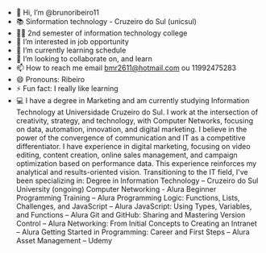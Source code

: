 - 👋 Hi, I’m @brunoribeiro11
-  📚 Sinformation technology - Cruzeiro do Sul (unicsul)
-  👨‍🎓 2nd semester of information technology college
- 👀 I’m interested in job opportunity
- 🌱 I’m currently learning schedule
- 💞️ I’m looking to collaborate on, and learn
- 📫 How to reach me email bmr2611@hotmail.com ou 11992475283
- 😄 Pronouns: Ribeiro
- ⚡ Fun fact: I really like learning
- 💻 I have a degree in Marketing and am currently studying Information Technology at Universidade Cruzeiro do Sul. I work at the intersection of creativity, strategy, and technology, with Computer Networks, focusing on data, automation, innovation, and digital marketing. I believe in the power of the convergence of communication and IT as a competitive differentiator.
I have experience in digital marketing, focusing on video editing, content creation, online sales management, and campaign optimization based on performance data. This experience reinforces my analytical and results-oriented vision. Transitioning to the IT field, I've been specializing in:
Degree in Information Technology – Cruzeiro do Sul University (ongoing)
Computer Networking - Alura
Beginner Programming Training – Alura
Programming Logic: Functions, Lists, Challenges, and JavaScript – Alura
JavaScript: Using Types, Variables, and Functions – Alura
Git and GitHub: Sharing and Mastering Version Control – Alura
Networking: From Initial Concepts to Creating an Intranet – Alura
Getting Started in Programming: Career and First Steps – Alura
Asset Management – Udemy

<!---
brunoribeiro11/brunoribeiro11 is a ✨ special ✨ repository because its `README.md` (this file) appears on your GitHub profile.
You can click the Preview link to take a look at your changes.
--->
